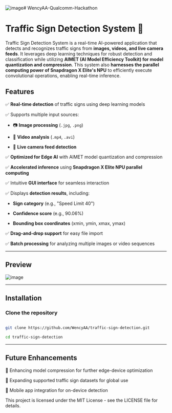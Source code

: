 ![image](https://github.com/user-attachments/assets/6c4027cb-217c-4da8-af47-45121b87618b)# WencyAA-Qualcomm-Hackathon

# Traffic Sign Detection System 🚦  
 
Traffic Sign Detection System is a real-time AI-powered application that detects and recognizes traffic signs from **images, videos, and live camera feeds**. It leverages deep learning techniques for robust detection and classification while utilizing **AIMET (AI Model Efficiency Toolkit) for model quantization and compression**. This system also **harnesses the parallel computing power of Snapdragon X Elite's NPU** to efficiently execute convolutional operations, enabling real-time inference.
 
## **Features**  

✅ **Real-time detection** of traffic signs using deep learning models  

✅ Supports multiple input sources:  

   - 📷 **Image processing** (`.jpg`, `.png`)  

   - 🎥 **Video analysis** (`.mp4`, `.avi`)  

   - 📡 **Live camera feed detection**  

✅ **Optimized for Edge AI** with AIMET model quantization and compression  

✅ **Accelerated inference** using **Snapdragon X Elite NPU parallel computing**  

✅ Intuitive **GUI interface** for seamless interaction  

✅ Displays **detection results**, including:  

   - **Sign category** (e.g., "Speed Limit 40")  

   - **Confidence score** (e.g., 90.06%)  

   - **Bounding box coordinates** (xmin, ymin, xmax, ymax)  

✅ **Drag-and-drop support** for easy file import  

✅ **Batch processing** for analyzing multiple images or video sequences  
 
---
 
## **Preview**  
 ![image](https://github.com/user-attachments/assets/603fa217-dc29-42a7-9124-3661d2d34829)


---
 
## **Installation**  

### **Clone the repository**  

```sh

git clone https://github.com/WencyAA/traffic-sign-detection.git

cd traffic-sign-detection
```

 
--- 
## **Future Enhancements**  
  
🚀 Enhancing model compression for further edge-device optimization

🚀 Expanding supported traffic sign datasets for global use

🚀 Mobile app integration for on-device detection

This project is licensed under the MIT License - see the LICENSE file for details.


 
